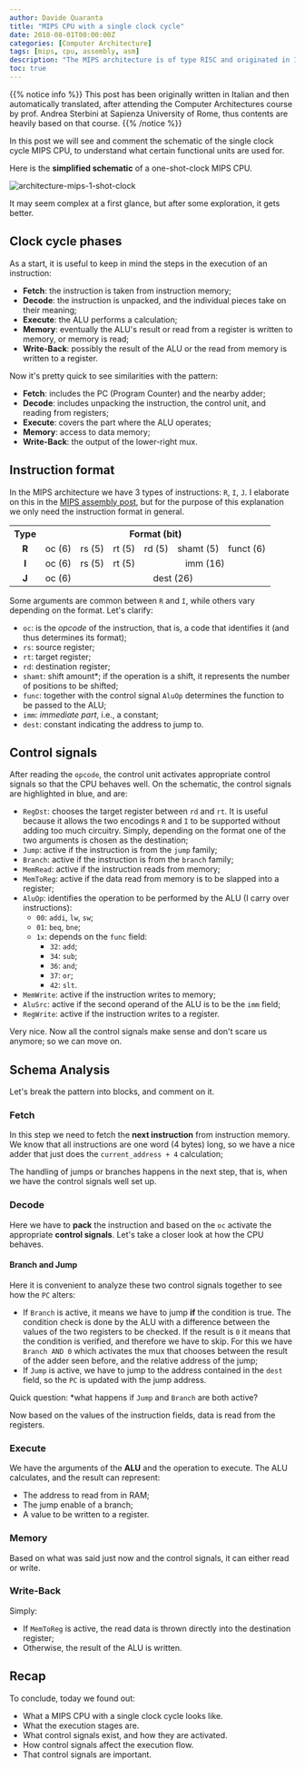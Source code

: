 ```yaml
---
author: Davide Quaranta
title: "MIPS CPU with a single clock cycle"
date: 2018-08-01T00:00:00Z
categories: [Computer Architecture]
tags: [mips, cpu, assembly, asm]
description: "The MIPS architecture is of type RISC and originated in 1981 from a research project by Prof. Hennessy at Stanford. This architecture is characterized by instructions of the same length, and is geared toward simplifying pipeline implementation."
toc: true
---
```


{{% notice info %}}
This post has been originally written in Italian and then automatically translated, after attending the Computer Architectures course by prof. Andrea Sterbini at Sapienza University of Rome, thus contents are heavily based on that course.
{{% /notice %}}

In this post we will see and comment the schematic of the single clock cycle MIPS CPU, to understand what certain functional units are used for.

Here is the **simplified schematic** of a one-shot-clock MIPS CPU.

![architecture-mips-1-shot-clock](/images/post/mips/1-clock-cycle-mips-cpu-scheme.png)

It may seem complex at a first glance, but after some exploration, it gets better.

## Clock cycle phases

As a start, it is useful to keep in mind the steps in the execution of an instruction:

- **Fetch**: the instruction is taken from instruction memory;
- **Decode**: the instruction is unpacked, and the individual pieces take on their meaning;
- **Execute**: the ALU performs a calculation;
- **Memory**: eventually the ALU's result or read from a register is written to memory, or memory is read;
- **Write-Back**: possibly the result of the ALU or the read from memory is written to a register.

Now it's pretty quick to see similarities with the pattern:

- **Fetch**: includes the PC (Program Counter) and the nearby adder;
- **Decode**: includes unpacking the instruction, the control unit, and reading from registers;
- **Execute**: covers the part where the ALU operates;
- **Memory**: access to data memory;
- **Write-Back**: the output of the lower-right mux.

## Instruction format

In the MIPS architecture we have 3 types of instructions: `R`, `I`, `J`. I elaborate on this in the [MIPS assembly post](../basics/), but for the purpose of this explanation we only need the instruction format in general.

<table>
<tbody>
    <tr>
        <th>Type</th>
        <th colspan="6">Format (bit)</th></tr>
    <tr align="center">
        <td><b>R</b></td>
        <td>oc (6)</td>
        <td>rs (5)</td>
        <td>rt (5)</td>
        <td>rd (5)</td>
        <td>shamt (5)</td>
        <td>funct (6)
        </td>
    </tr>
    <tr align="center">
        <td><b>I</b></td>
        <td>oc (6)</td>
        <td>rs (5)</td>
        <td>rt (5)</td>
        <td colspan="3">imm (16)
        </td>
    </tr>
    <tr align="center">
        <td><b>J</b></td>
        <td>oc (6)</td>
        <td colspan="5">dest (26)
        </td>
    </tr>
</tbody>
</table>

Some arguments are common between `R` and `I`, while others vary depending on the format. Let's clarify:

- `oc`: is the *opcode* of the instruction, that is, a code that identifies it (and thus determines its format);
- `rs`: source register;
- `rt`: target register;
- `rd`: destination register;
- `shamt`: shift amount*; if the operation is a shift, it represents the number of positions to be shifted;
- `func`: together with the control signal `AluOp` determines the function to be passed to the ALU;
- `imm`: *immediate part*, i.e., a constant;
- `dest`: constant indicating the address to jump to.

## Control signals

After reading the `opcode`, the control unit activates appropriate control signals so that the CPU behaves well. On the schematic, the control signals are highlighted in blue, and are:

- `RegDst`: chooses the target register between `rd` and `rt`. It is useful because it allows the two encodings `R` and `I` to be supported without adding too much circuitry. Simply, depending on the format one of the two arguments is chosen as the destination;
- `Jump`: active if the instruction is from the `jump` family;
- `Branch`: active if the instruction is from the `branch` family;
- `MemRead`: active if the instruction reads from memory;
- `MemToReg`: active if the data read from memory is to be slapped into a register;
- `AluOp`: identifies the operation to be performed by the ALU (I carry over instructions):
  - `00`: `addi`, `lw`, `sw`;
  - `01`: `beq`, `bne`;
  - `1x`: depends on the `func` field:
    - `32`: `add`;
    - `34`: `sub`;
    - `36`: `and`;
    - `37`: `or`;
    - `42`: `slt`.
- `MemWrite`: active if the instruction writes to memory;
- `AluSrc`: active if the second operand of the ALU is to be the `imm` field;
- `RegWrite`: active if the instruction writes to a register.

Very nice. Now all the control signals make sense and don't scare us anymore; so we can move on.

## Schema Analysis

Let's break the pattern into blocks, and comment on it.

### Fetch

In this step we need to fetch the **next instruction** from instruction memory. We know that all instructions are one word (4 bytes) long, so we have a nice adder that just does the `current_address + 4` calculation;

The handling of jumps or branches happens in the next step, that is, when we have the control signals well set up.

### Decode

Here we have to **pack** the instruction and based on the `oc` activate the appropriate **control signals**. Let's take a closer look at how the CPU behaves.

#### Branch and Jump

Here it is convenient to analyze these two control signals together to see how the `PC` alters:

- If `Branch` is active, it means we have to jump **if** the condition is true. The condition check is done by the ALU with a difference between the values of the two registers to be checked. If the result is `0` it means that the condition is verified, and therefore we have to skip. For this we have `Branch AND 0` which activates the mux that chooses between the result of the adder seen before, and the relative address of the jump;
- If `Jump` is active, we have to jump to the address contained in the `dest` field, so the `PC` is updated with the jump address.

Quick question: *what happens if `Jump` and `Branch` are both active?

Now based on the values of the instruction fields, data is read from the registers.

### Execute

We have the arguments of the **ALU** and the operation to execute. The ALU calculates, and the result can represent:

- The address to read from in RAM;
- The jump enable of a branch;
- A value to be written to a register.

### Memory

Based on what was said just now and the control signals, it can either read or write. 

### Write-Back

Simply:

- If `MemToReg` is active, the read data is thrown directly into the destination register;
- Otherwise, the result of the ALU is written.

## Recap

To conclude, today we found out:

- What a MIPS CPU with a single clock cycle looks like.
- What the execution stages are.
- What control signals exist, and how they are activated.
- How control signals affect the execution flow.
- That control signals are important.
